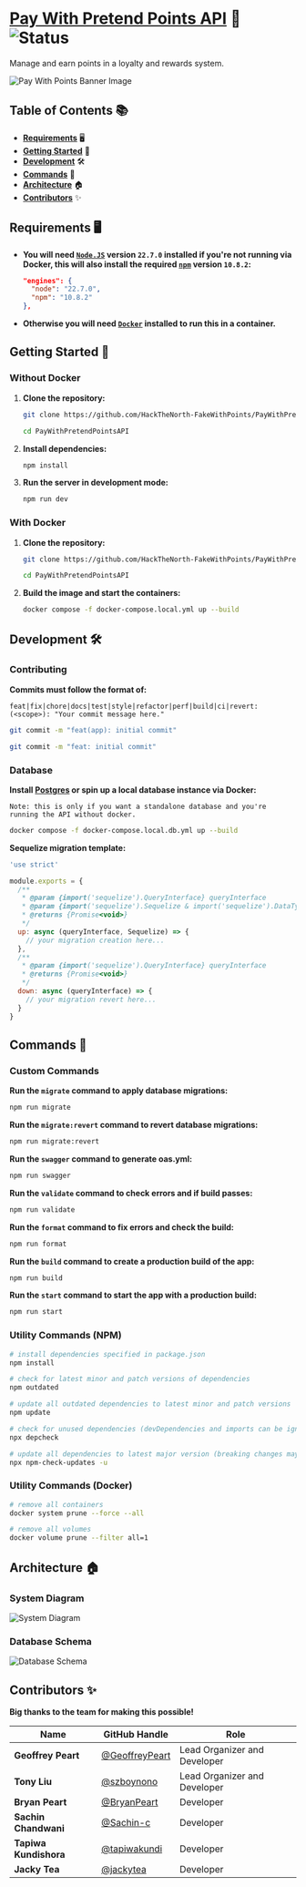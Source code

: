# [**Pay With Pretend Points API**](https://paywithpretendpointsapi.onrender.com/) 💸 ![Status](https://github.com/HackTheNorth-FakeWithPoints/PayWithPretendPointsAPI/actions/workflows/validate.yml/badge.svg)

Manage and earn points in a loyalty and rewards system.

![Pay With Points Banner Image](./public/assets/images/banner.png)

## **Table of Contents** 📚

- [**Requirements**](#requirements-🖥️) 🖥️<br/>
- [**Getting Started**](#getting-started-🚀) 🚀<br/>
- [**Development**](#development-🛠️) 🛠️<br/>
- [**Commands**](#commands-🤖) 🤖<br/>
- [**Architecture**](#architecture-🏠) 🏠<br/>
- [**Contributors**](#contributors-✨) ✨<br/>

## Requirements 🖥️

- **You will need [`Node.JS`](https://nodejs.org/en/download/package-manager/current) version `22.7.0` installed if you're not running via Docker, this will also install the required [`npm`](https://www.npmjs.com/) version `10.8.2`:**

  ```json
  "engines": {
    "node": "22.7.0",
    "npm": "10.8.2"
  },
  ```

- **Otherwise you will need [`Docker`](https://www.docker.com/products/docker-desktop/) installed to run this in a container.**

## Getting Started 🚀

### **Without Docker**

1. **Clone the repository:**

   ```bash
   git clone https://github.com/HackTheNorth-FakeWithPoints/PayWithPretendPointsAPI.git

   cd PayWithPretendPointsAPI
   ```

2. **Install dependencies:**

   ```bash
   npm install
   ```

3. **Run the server in development mode:**

   ```bash
   npm run dev
   ```

### **With Docker**

1. **Clone the repository:**

   ```bash
   git clone https://github.com/HackTheNorth-FakeWithPoints/PayWithPretendPointsAPI.git

   cd PayWithPretendPointsAPI
   ```

2. **Build the image and start the containers:**

   ```bash
   docker compose -f docker-compose.local.yml up --build
   ```

## Development 🛠️

### **Contributing**

**Commits must follow the format of:**

`feat|fix|chore|docs|test|style|refactor|perf|build|ci|revert:(<scope>): "Your commit message here."`

```bash
git commit -m "feat(app): initial commit"

git commit -m "feat: initial commit"
```

### **Database**

**Install [Postgres](https://www.postgresql.org/download/) or spin up a local database instance via Docker:**

`Note: this is only if you want a standalone database and you're running the API without docker.`

```bash
docker compose -f docker-compose.local.db.yml up --build
```

**Sequelize migration template:**

```js
'use strict'

module.exports = {
  /**
   * @param {import('sequelize').QueryInterface} queryInterface
   * @param {import('sequelize').Sequelize & import('sequelize').DataTypes} Sequelize
   * @returns {Promise<void>}
   */
  up: async (queryInterface, Sequelize) => {
    // your migration creation here...
  },
  /**
   * @param {import('sequelize').QueryInterface} queryInterface
   * @returns {Promise<void>}
   */
  down: async (queryInterface) => {
    // your migration revert here...
  }
}
```

## Commands 🤖

### **Custom Commands**

**Run the `migrate` command to apply database migrations:**

```bash
npm run migrate
```

**Run the `migrate:revert` command to revert database migrations:**

```bash
npm run migrate:revert
```

**Run the `swagger` command to generate oas.yml:**

```bash
npm run swagger
```

**Run the `validate` command to check errors and if build passes:**

```bash
npm run validate
```

**Run the `format` command to fix errors and check the build:**

```bash
npm run format
```

**Run the `build` command to create a production build of the app:**

```bash
npm run build
```

**Run the `start` command to start the app with a production build:**

```bash
npm run start
```

### **Utility Commands (NPM)**

```bash
# install dependencies specified in package.json
npm install

# check for latest minor and patch versions of dependencies
npm outdated

# update all outdated dependencies to latest minor and patch versions
npm update

# check for unused dependencies (devDependencies and imports can be ignored)
npx depcheck

# update all dependencies to latest major version (breaking changes may occur)
npx npm-check-updates -u
```

### **Utility Commands (Docker)**

```bash
# remove all containers
docker system prune --force --all

# remove all volumes
docker volume prune --filter all=1
```

## Architecture 🏠

### **System Diagram**

![System Diagram](./docs/system/system.png)

### **Database Schema**

![Database Schema](./docs/database/database.png)

## Contributors ✨

**Big thanks to the team for making this possible!**

| Name                  | GitHub Handle                                      | Role                         |
| --------------------- | -------------------------------------------------- | ---------------------------- |
| **Geoffrey Peart**    | [@GeoffreyPeart](https://github.com/GeoffreyPeart) | Lead Organizer and Developer |
| **Tony Liu**          | [@szboynono](https://github.com/szboynono)         | Lead Organizer and Developer |
| **Bryan Peart**       | [@BryanPeart](https://github.com/BryanPeart)       | Developer                    |
| **Sachin Chandwani**  | [@Sachin-c](https://github.com/Sachin-c)           | Developer                    |
| **Tapiwa Kundishora** | [@tapiwakundi](https://github.com/tapiwakundi)     | Developer                    |
| **Jacky Tea**         | [@jackytea](https://github.com/jackytea)           | Developer                    |
